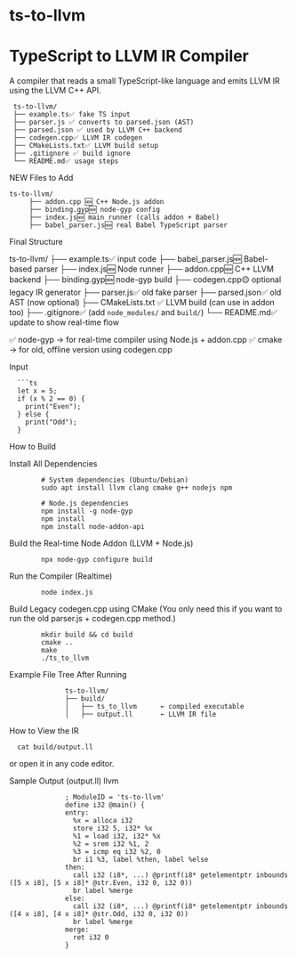 # ts-to-llvm
# TypeScript to LLVM IR Compiler

A  compiler that reads a small TypeScript-like language and emits LLVM IR using the LLVM C++ API.

     ts-to-llvm/
     ├── example.ts✅ fake TS input
     ├── parser.js ✅ converts to parsed.json (AST)
     ├── parsed.json ✅ used by LLVM C++ backend
     ├── codegen.cpp✅ LLVM IR codegen
     ├── CMakeLists.txt✅ LLVM build setup
     ├── .gitignore ✅ build ignore
     └── README.md✅ usage steps

NEW Files to Add

    ts-to-llvm/
         ├── addon.cpp 🆕 C++ Node.js addon
         ├── binding.gyp🆕 node-gyp config
         ├── index.js🆕 main runner (calls addon + Babel)
         ├── babel_parser.js🆕 real Babel TypeScript parser

Final Structure

ts-to-llvm/
├── example.ts✅ input code
├── babel_parser.js🆕 Babel-based parser
├── index.js🆕 Node runner
├── addon.cpp🆕 C++ LLVM backend
├── binding.gyp🆕 node-gyp build
├── codegen.cpp🟡 optional legacy IR generator
├── parser.js✅ old fake parser
├── parsed.json✅ old AST (now optional)
├── CMakeLists.txt ✅ LLVM build (can use in addon too)
├── .gitignore✅ (add `node_modules/` and `build/`)
└── README.md✅ update to show real-time flow

✅ node-gyp → for real-time compiler using Node.js + addon.cpp
✅ cmake → for old, offline version using codegen.cpp


Input

      ```ts
      let x = 5;
      if (x % 2 == 0) {
        print("Even");
      } else {
        print("Odd");
      }
How to Build

Install All Dependencies

            # System dependencies (Ubuntu/Debian)
            sudo apt install llvm clang cmake g++ nodejs npm

            # Node.js dependencies
            npm install -g node-gyp
            npm install
            npm install node-addon-api
Build the Real-time Node Addon (LLVM + Node.js)

            npx node-gyp configure build
Run the Compiler (Realtime)

            node index.js
Build Legacy codegen.cpp using CMake
(You only need this if you want to run the old parser.js + codegen.cpp method.)

            mkdir build && cd build
            cmake ..
            make
            ./ts_to_llvm

Example File Tree After Running

                  ts-to-llvm/
                  ├── build/
                  │   ├── ts_to_llvm      ← compiled executable
                  │   ├── output.ll       ← LLVM IR file 

How to View the IR

      cat build/output.ll
or open it in any code editor.

 Sample Output (output.ll)
llvm
            
                  ; ModuleID = 'ts-to-llvm'
                  define i32 @main() {
                  entry:
                    %x = alloca i32
                    store i32 5, i32* %x
                    %1 = load i32, i32* %x
                    %2 = srem i32 %1, 2
                    %3 = icmp eq i32 %2, 0
                    br i1 %3, label %then, label %else
                  then:
                    call i32 (i8*, ...) @printf(i8* getelementptr inbounds ([5 x i8], [5 x i8]* @str.Even, i32 0, i32 0))
                    br label %merge
                  else:
                    call i32 (i8*, ...) @printf(i8* getelementptr inbounds ([4 x i8], [4 x i8]* @str.Odd, i32 0, i32 0))
                    br label %merge
                  merge:
                    ret i32 0
                  }



